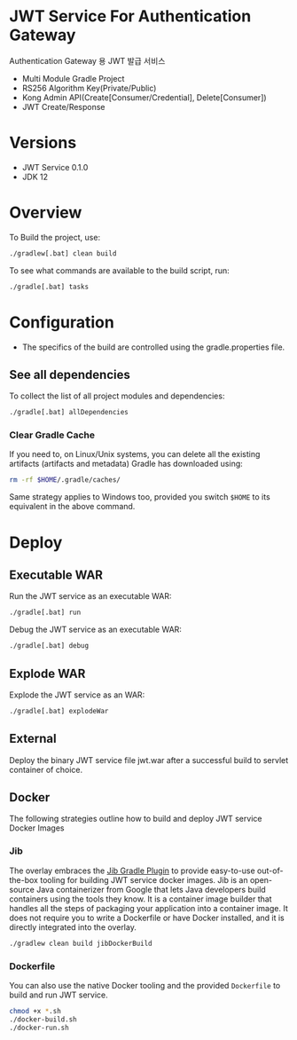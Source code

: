 JWT Service For Authentication Gateway
======================================== 

Authentication Gateway 용 JWT 발급 서비스

- Multi Module Gradle Project
- RS256 Algorithm Key(Private/Public)
- Kong Admin API(Create[Consumer/Credential], Delete[Consumer])
- JWT Create/Response

# Versions

- JWT Service 0.1.0
- JDK 12

# Overview

To Build the project, use:

```bash
./gradlew[.bat] clean build
```

To see what commands are available to the build script, run:

```bash
./gradle[.bat] tasks
```

# Configuration

- The specifics of the build are controlled using the gradle.properties file.

## See all dependencies

To collect the list of all project modules and dependencies:

```bash
./gradle[.bat] allDependencies
```

### Clear Gradle Cache

If you need to, on Linux/Unix systems, you can delete all the existing artifacts (artifacts and metadata) Gradle has downloaded using:

```bash
rm -rf $HOME/.gradle/caches/
```

Same strategy applies to Windows too, provided you switch `$HOME` to its equivalent in the above command.

# Deploy
 
## Executable WAR

Run the JWT service as an executable WAR:

```bash
./gradle[.bat] run
```

Debug the JWT service as an executable WAR:

```bash
./gradle[.bat] debug
```

## Explode WAR

Explode the JWT service as an WAR:

```bash
./gradle[.bat] explodeWar
```

## External

Deploy the binary JWT service file jwt.war after a successful build to servlet container of choice.

## Docker

The following strategies outline how to build and deploy JWT service Docker Images

### Jib

The overlay embraces the [Jib Gradle Plugin](https://github.com/GoogleContainerTools/jib) to provide easy-to-use out-of-the-box tooling for building JWT service docker images. Jib is an open-source Java containerizer from Google that lets Java developers build containers using the tools they know. It is a container image builder that handles all the steps of packaging your application into a container image. It does not require you to write a Dockerfile or have Docker installed, and it is directly integrated into the overlay.

```bash
./gradlew clean build jibDockerBuild
```

### Dockerfile

You can also use the native Docker tooling and the provided `Dockerfile` to build and run JWT service.

```bash
chmod +x *.sh
./docker-build.sh
./docker-run.sh
```
